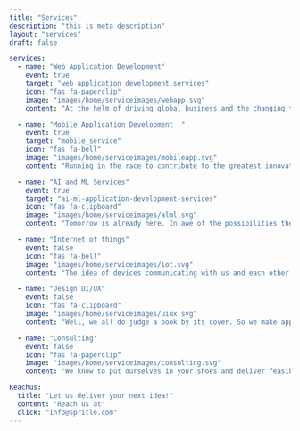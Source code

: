 ```yaml
---
title: "Services"
description: "this is meta description"
layout: "services"
draft: false

services:
  - name: "Web Application Development"
    event: true
    target: "web_application_development_services"
    icon: "fas fa-paperclip"
    image: "images/home/serviceimages/webapp.svg"
    content: "At the helm of driving global business and the changing times is web development..."

  - name: "Mobile Application Development  "
    event: true
    target: "mobile_service"
    icon: "fas fa-bell"
    image: "images/home/serviceimages/mobileapp.svg"
    content: "Running in the race to contribute to the greatest innovation of the 21st century, yet..."

  - name: "AI and ML Services"
    event: true
    target: "ai-ml-application-development-services"
    icon: "fas fa-clipboard"
    image: "images/home/serviceimages/alml.svg"
    content: "Tomorrow is already here. In awe of the possibilities the future has to offer excited us to contribute more..."

  - name: "Internet of things"
    event: false
    icon: "fas fa-bell"
    image: "images/home/serviceimages/iot.svg"
    content: "The idea of devices communicating with us and each other, opens up a futuristic lifestyle..."

  - name: "Design UI/UX"
    event: false
    icon: "fas fa-clipboard"
    image: "images/home/serviceimages/uiux.svg"
    content: "Well, we all do judge a book by its cover. So we make apps that you can't refuse to use..."

  - name: "Consulting"
    event: false
    icon: "fas fa-paperclip"
    image: "images/home/serviceimages/consulting.svg"
    content: "We know to put ourselves in your shoes and deliver feasible solutions necessary for your business..."

Reachus:
  title: "Let us deliver your next idea!"
  content: "Reach us at"
  click: "info@spritle.com"
---
```

